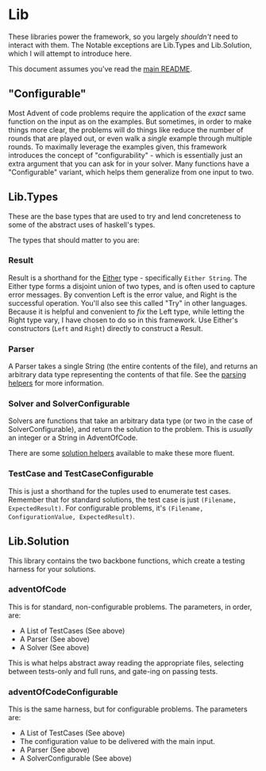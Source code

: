 # Lib
These libraries power the framework, so you largely _shouldn't_ need to interact with them.  The
Notable exceptions are Lib.Types and Lib.Solution, which I will attempt to introduce here.

This document assumes you've read the [main README](../README.md).

## "Configurable"

Most Advent of code problems require the application of the _exact_ same function on the input
as on the examples.  But sometimes, in order to make things more clear, the problems will do things
like reduce the number of rounds that are played out, or even walk a _single_ example through 
multiple rounds.  To maximally leverage the examples given, this framework introduces the concept
of "configurability" - which is essentially just an extra argument that you can ask for in your 
solver.  Many functions have a "Configurable" variant, which helps them generalize from one input
to two.

## Lib.Types

These are the base types that are used to try and lend concreteness to some of the abstract uses of
haskell's types.

The types that should matter to you are:

### Result
Result is a shorthand for the
[Either](https://hackage.haskell.org/package/base-4.19.0.0/docs/Prelude.html#t:Either) type -
specifically `Either String`.  The Either type forms a disjoint union of two types, and is often
used to capture error messages.  By convention Left is the error value, and Right is the successful
operation.  You'll also see this called "Try" in other languages.  Because it is helpful and
convenient to _fix_ the Left type, while letting the Right type vary, I have chosen to do so in
this framework.  Use Either's constructors (`Left` and `Right`) directly to construct a Result.

### Parser

A Parser takes a single String (the entire contents of the file), and returns an arbitrary data type
representing the contents of that file.  See the [parsing helpers](../helpers/helpers.md)
for more information.

### Solver and SolverConfigurable

Solvers are functions that take an arbitrary data type (or two in the case of SolverConfigurable),
and return the solution to the problem.  This is _usually_ an integer or a String in AdventOfCode.

There are some [solution helpers](../helpers/helpers.md) available to make these more fluent.

### TestCase and TestCaseConfigurable

This is just a shorthand for the tuples used to enumerate test cases.  Remember that for
standard solutions, the test case is just `(Filename, ExpectedResult)`.  For configurable problems,
it's `(Filename, ConfigurationValue, ExpectedResult)`.

## Lib.Solution

This library contains the two backbone functions, which create a testing harness for your solutions.

### adventOfCode

This is for standard, non-configurable problems.  The parameters, in order, are:

* A List of TestCases (See above)
* A Parser (See above)
* A Solver (See above)

This is what helps abstract away reading the appropriate files, selecting between tests-only and
full runs, and gate-ing on passing tests.

### adventOfCodeConfigurable

This is the same harness, but for configurable problems.  The parameters are:

* A List of TestCases (See above)
* The configuration value to be delivered with the main input.
* A Parser (See above)
* A SolverConfigurable (See above)
